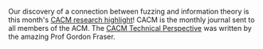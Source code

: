 Our discovery of a connection between fuzzing and information theory is this month's <a href="papers/CACM24-entropic.pdf">CACM research highlight</a>! CACM is the monthly journal sent to all members of the ACM. The <a href="https://cacm.acm.org/magazines/2023/11/277438-technical-perspective-whats-all-the-fuss-about-fuzzing/abstract">CACM Technical Perspective</a> was written by the amazing Prof Gordon Fraser.